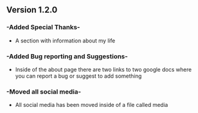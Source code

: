 ## Version 1.2.0

### -Added Special Thanks-
- A section with information about my life

### -Added Bug reporting and Suggestions-
- Inside of the about page there are two links to two google docs where you can report a bug or suggest to add something 

### -Moved all social media-
- All social media has been moved inside of a file called media
